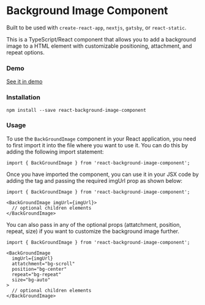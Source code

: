 # Background Image Component

Built to be used with `create-react-app`, `nextjs`, `gatsby`, or `react-static`.

This is a TypeScript/React component that allows you to add a background image to a HTML element with customizable positioning, attachment, and repeat options.

### Demo

[See it in demo](https://react-background-image-demo.vercel.app/)

### Installation

```
npm install --save react-background-image-component
```

### Usage

To use the `BackGroundImage` component in your React application, you need to first import it into the file where you want to use it. You can do this by adding the following import statement:

```
import { BackGroundImage } from 'react-background-image-component';
```

Once you have imported the component, you can use it in your JSX code by adding the <BackGroundImage> tag and passing the required imgUrl prop as shown below:

```
import { BackGroundImage } from 'react-background-image-component';

<BackGroundImage imgUrl={imgUrl}>
  // optional children elements
</BackGroundImage>

```

You can also pass in any of the optional props (attatchment, position, repeat, size) if you want to customize the background image further.

```
import { BackGroundImage } from 'react-background-image-component';

<BackGroundImage
  imgUrl={imgUrl}
  attatchment="bg-scroll"
  position="bg-center"
  repeat="bg-repeat"
  size="bg-auto"
>
  // optional children elements
</BackGroundImage>
```

